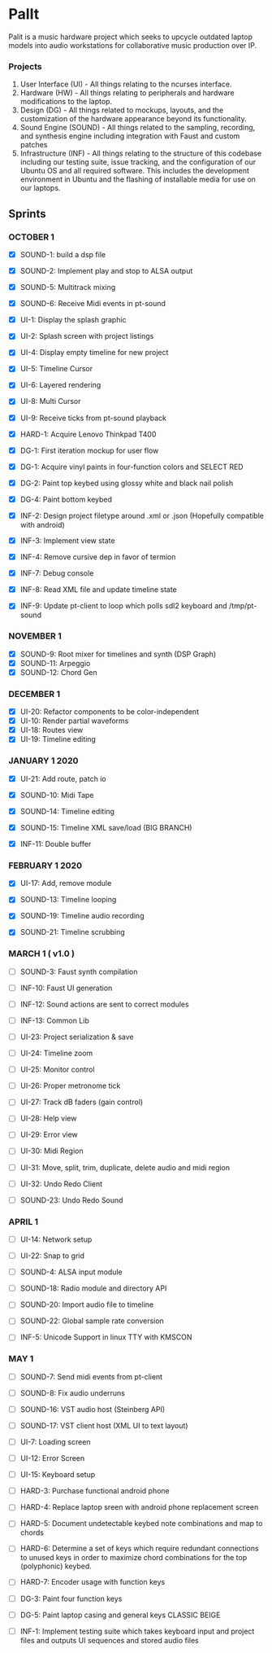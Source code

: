 # PalIt

Palit is a music hardware project which seeks to upcycle outdated laptop models into audio workstations for collaborative music production over IP. 

### Projects
1. User Interface (UI) - All things relating to the ncurses interface.
2. Hardware (HW) - All things relating to peripherals and hardware modifications to the laptop.
3. Design (DG) - All things related to mockups, layouts, and the customization of the hardware appearance beyond its functionality.
4. Sound Engine (SOUND) - All things related to the sampling, recording, and synthesis engine including integration with Faust and custom patches
5. Infrastructure (INF) - All things relating to the structure of this codebase including our testing suite, issue tracking, and the configuration of our Ubuntu OS and all required software. This includes the development environment in Ubuntu and the flashing of installable media for use on our laptops.  

## Sprints

### OCTOBER 1

- [X] SOUND-1: build a dsp file
- [X] SOUND-2: Implement play and stop to ALSA output
- [X] SOUND-5: Multitrack mixing
- [X] SOUND-6: Receive Midi events in pt-sound

- [X] UI-1: Display the splash graphic
- [X] UI-2: Splash screen with project listings
- [X] UI-4: Display empty timeline for new project
- [X] UI-5: Timeline Cursor
- [X] UI-6: Layered rendering
- [X] UI-8: Multi Cursor
- [X] UI-9: Receive ticks from pt-sound playback

- [X] HARD-1: Acquire Lenovo Thinkpad T400

- [X] DG-1: First iteration mockup for user flow 
- [X] DG-1: Acquire vinyl paints in four-function colors and SELECT RED
- [X] DG-2: Paint top keybed using glossy white and black nail polish
- [X] DG-4: Paint bottom keybed

- [X] INF-2: Design project filetype around .xml or .json (Hopefully compatible with android)
- [X] INF-3: Implement view state
- [X] INF-4: Remove cursive dep in favor of termion
- [X] INF-7: Debug console
- [X] INF-8: Read XML file and update timeline state
- [X] INF-9: Update pt-client to loop which polls sdl2 keyboard and /tmp/pt-sound

### NOVEMBER 1

- [X] SOUND-9: Root mixer for timelines and synth (DSP Graph)
- [X] SOUND-11: Arpeggio
- [X] SOUND-12: Chord Gen

### DECEMBER 1

- [X] UI-20: Refactor components to be color-independent
- [X] UI-10: Render partial waveforms
- [X] UI-18: Routes view
- [X] UI-19: Timeline editing

### JANUARY 1 2020

- [X] UI-21: Add route, patch io

- [X] SOUND-10: Midi Tape
- [X] SOUND-14: Timeline editing
- [X] SOUND-15: Timeline XML save/load (BIG BRANCH)

- [X] INF-11: Double buffer

### FEBRUARY 1 2020

- [X] UI-17: Add, remove module 

- [X] SOUND-13: Timeline looping
- [X] SOUND-19: Timeline audio recording
- [X] SOUND-21: Timeline scrubbing

### MARCH 1 ( v1.0 )

- [ ] SOUND-3: Faust synth compilation

- [ ] INF-10: Faust UI generation
- [ ] INF-12: Sound actions are sent to correct modules
- [ ] INF-13: Common Lib

- [ ] UI-23: Project serialization & save 
- [ ] UI-24: Timeline zoom
- [ ] UI-25: Monitor control
- [ ] UI-26: Proper metronome tick
- [ ] UI-27: Track dB faders (gain control)
- [ ] UI-28: Help view
- [ ] UI-29: Error view
- [ ] UI-30: Midi Region
- [ ] UI-31: Move, split, trim, duplicate, delete audio and midi region
- [ ] UI-32: Undo Redo Client

- [ ] SOUND-23: Undo Redo Sound

### APRIL 1

- [ ] UI-14: Network setup
- [ ] UI-22: Snap to grid

- [ ] SOUND-4: ALSA input module
- [ ] SOUND-18: Radio module and directory API
- [ ] SOUND-20: Import audio file to timeline
- [ ] SOUND-22: Global sample rate conversion

- [ ] INF-5: Unicode Support in linux TTY with KMSCON

### MAY 1

- [ ] SOUND-7: Send midi events from pt-client
- [ ] SOUND-8: Fix audio underruns
- [ ] SOUND-16: VST audio host (Steinberg API)
- [ ] SOUND-17: VST client host (XML UI to text layout)

- [ ] UI-7: Loading screen
- [ ] UI-12: Error Screen
- [ ] UI-15: Keyboard setup

- [ ] HARD-3: Purchase functional android phone
- [ ] HARD-4: Replace laptop sreen with android phone replacement screen
- [ ] HARD-5: Document undetectable keybed note combinations and map to chords
- [ ] HARD-6: Determine a set of keys which require redundant connections to unused keys in order to maximize chord combinations for the top (polyphonic) keybed.
- [ ] HARD-7: Encoder usage with function keys

- [ ] DG-3: Paint four function keys
- [ ] DG-5: Paint laptop casing and general keys CLASSIC BEIGE

- [ ] INF-1: Implement testing suite which takes keyboard input and project files and outputs UI sequences and stored audio files
